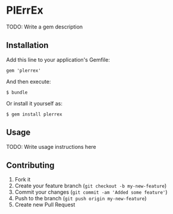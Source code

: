 # PlErrEx

TODO: Write a gem description

## Installation

Add this line to your application's Gemfile:

    gem 'plerrex'

And then execute:

    $ bundle

Or install it yourself as:

    $ gem install plerrex 

## Usage

TODO: Write usage instructions here

## Contributing

1. Fork it
2. Create your feature branch (`git checkout -b my-new-feature`)
3. Commit your changes (`git commit -am 'Added some feature'`)
4. Push to the branch (`git push origin my-new-feature`)
5. Create new Pull Request
